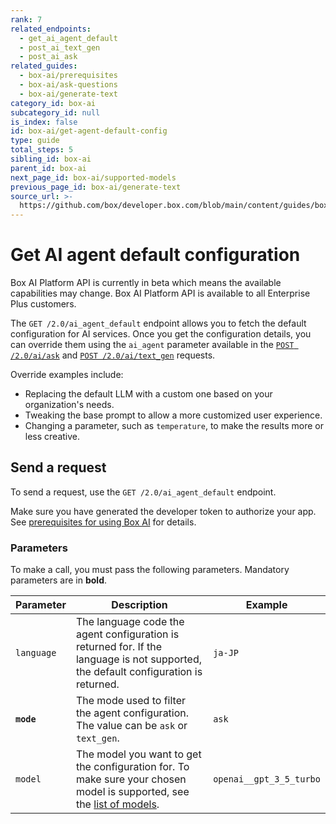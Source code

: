 ```yaml
---
rank: 7
related_endpoints:
  - get_ai_agent_default
  - post_ai_text_gen
  - post_ai_ask
related_guides:
  - box-ai/prerequisites
  - box-ai/ask-questions
  - box-ai/generate-text
category_id: box-ai
subcategory_id: null
is_index: false
id: box-ai/get-agent-default-config
type: guide
total_steps: 5
sibling_id: box-ai
parent_id: box-ai
next_page_id: box-ai/supported-models
previous_page_id: box-ai/generate-text
source_url: >-
  https://github.com/box/developer.box.com/blob/main/content/guides/box-ai/get-agent-default-config.md
---
```

# Get AI agent default configuration

<Message type="notice">

Box AI Platform API is currently in beta which means the
available capabilities may change.
Box AI Platform API is available to all Enterprise Plus customers.

</Message>

The `GET /2.0/ai_agent_default` endpoint allows you to fetch the default configuration for AI services.
Once you get the configuration details, you can override them using the `ai_agent` parameter available in the [`POST /2.0/ai/ask`][ask] and [`POST /2.0/ai/text_gen`][text-gen] requests.

Override examples include:

* Replacing the default LLM with a custom one based on your organization's needs.
* Tweaking the base prompt to allow a more customized user experience.
* Changing a parameter, such as `temperature`, to make the results more or less creative.

## Send a request

To send a request, use the
`GET /2.0/ai_agent_default` endpoint.

<Samples id='get_ai_agent_default' >

</Samples>

Make sure you have generated the developer token
to authorize your app. See [prerequisites for using Box AI][prereq]
for details.

### Parameters

To make a call, you must pass the following parameters. Mandatory parameters are in **bold**.

| Parameter| Description| Example|
|--------|--------|-------|
|`language`| The language code the agent configuration is returned for. If the language is not supported, the default configuration is returned. | `ja-JP`|
|**`mode`**|The mode used to filter the agent configuration. The value can be `ask` or `text_gen`. |`ask`|
|`model`|The model you want to get the configuration for. To make sure your chosen model is supported, see the [list of models][models].| `openai__gpt_3_5_turbo`|

[prereq]: g://box-ai/prerequisites
[ask]: e://post_ai_ask#param_ai_agent
[text-gen]: e://post_ai_text_gen#param_ai_agent
[models]: g://box-ai/supported-models